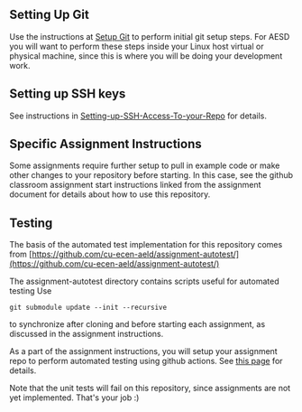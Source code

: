 


## Setting Up Git

Use the instructions at [Setup Git](https://help.github.com/en/articles/set-up-git) to perform initial git setup steps. For AESD you will want to perform these steps inside your Linux host virtual or physical machine, since this is where you will be doing your development work.

## Setting up SSH keys

See instructions in [Setting-up-SSH-Access-To-your-Repo](https://github.com/cu-ecen-aeld/aesd-assignments/wiki/Setting-up-SSH-Access-To-your-Repo) for details.

## Specific Assignment Instructions

Some assignments require further setup to pull in example code or make other changes to your repository before starting.  In this case, see the github classroom assignment start instructions linked from the assignment document for details about how to use this repository.

## Testing

The basis of the automated test implementation for this repository comes from [https://github.com/cu-ecen-aeld/assignment-autotest/](https://github.com/cu-ecen-aeld/assignment-autotest/)

The assignment-autotest directory contains scripts useful for automated testing  Use
```
git submodule update --init --recursive
```
to synchronize after cloning and before starting each assignment, as discussed in the assignment instructions.

As a part of the assignment instructions, you will setup your assignment repo to perform automated testing using github actions.  See [this page](https://github.com/cu-ecen-aeld/aesd-assignments/wiki/Setting-up-Github-Actions) for details.

Note that the unit tests will fail on this repository, since assignments are not yet implemented.  That's your job :) 
